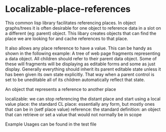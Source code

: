 # Localizable-place-references

This common lisp library facilitates referencing places.  In object
graphs/trees it is often desirable for one object to reference data in
a slot on a different (eg: parent) object.  This libary creates 
objects that can find the place we are looking for and cache references
to that place.

It also allows any place reference to have a value.  This can be handy
as shown in the following example: A tree of web page fragments
representing a data object. All children should refer to their parent
data object.  Some of these will fragments will be displaying as
editable forms and some as just display.  Generally everything should
inherit its parent editable state unless it has been given its own
state explicitly.  That way when a parent control is set to be
uneditable all of its children automatically reflect that state.

An object that represents a reference to another place

localizable: we can stop referencing the distant place and start using
       a local value
place: the standard CL place: essentially any form, but mostly ones
       that can be in (setf place value)
reference: the standard definition: an object that can retrieve or set
       a value that would not normally be in scope

Example Usages can be found in the test file